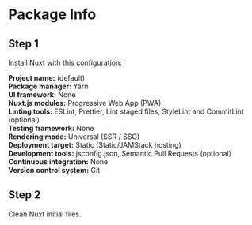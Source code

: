 # Package Info

## Step 1

Install Nuxt with this configuration:

**Project name:** (default)  
**Package manager:** Yarn  
**UI framework:** None  
**Nuxt.js modules:** Progressive Web App (PWA)  
**Linting tools:** ESLint, Prettier, Lint staged files, StyleLint and CommitLint (optional)  
**Testing framework:** None  
**Rendering mode:** Universal (SSR / SSG)  
**Deployment target:** Static (Static/JAMStack hosting)  
**Development tools:** jsconfig.json, Semantic Pull Requests (optional)  
**Continuous integration:** None  
**Version control system:** Git  

## Step 2

Clean Nuxt initial files.
